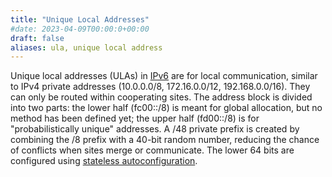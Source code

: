 ```yaml
---
title: "Unique Local Addresses"
#date: 2023-04-09T00:00:0+00:00
draft: false
aliases: ula, unique local address
---
```


Unique local addresses (ULAs) in [IPv6](../) are for local communication, similar to IPv4 private addresses (10.0.0.0/8, 172.16.0.0/12, 192.168.0.0/16). They can only be routed within cooperating sites. The address block is divided into two parts: the lower half (fc00::/8) is meant for global allocation, but no method has been defined yet; the upper half (fd00::/8) is for "probabilistically unique" addresses. A /48 private prefix is created by combining the /8 prefix with a 40-bit random number, reducing the chance of conflicts when sites merge or communicate. The lower 64 bits are configured using [stateless autoconfiguration](../../ipv6#stateless-autoconfiguration).
